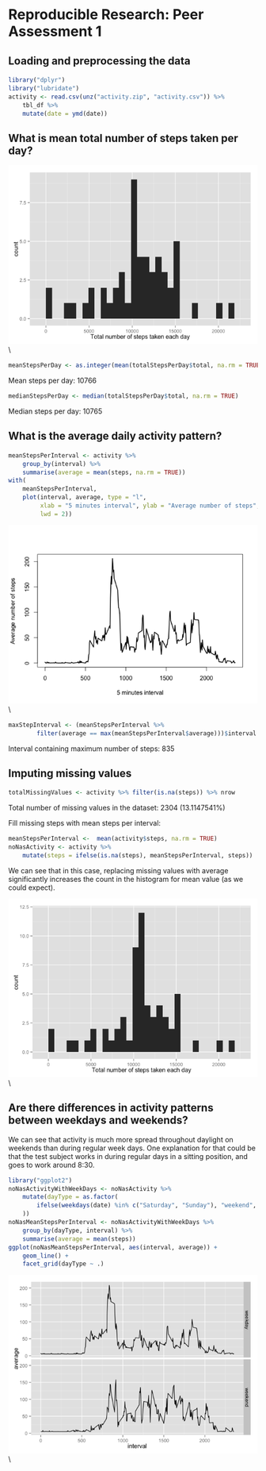 # Reproducible Research: Peer Assessment 1


## Loading and preprocessing the data

```r
library("dplyr")
library("lubridate")
activity <- read.csv(unz("activity.zip", "activity.csv")) %>% 
    tbl_df %>% 
    mutate(date = ymd(date))
```


## What is mean total number of steps taken per day?
![](PA1_template_files/figure-html/unnamed-chunk-2-1.png)\


```r
meanStepsPerDay <- as.integer(mean(totalStepsPerDay$total, na.rm = TRUE))
```

Mean steps per day: 10766


```r
medianStepsPerDay <- median(totalStepsPerDay$total, na.rm = TRUE)
```
Median steps per day: 10765


## What is the average daily activity pattern?

```r
meanStepsPerInterval <- activity %>% 
    group_by(interval) %>% 
    summarise(average = mean(steps, na.rm = TRUE)) 
with(
    meanStepsPerInterval, 
    plot(interval, average, type = "l", 
         xlab = "5 minutes interval", ylab = "Average number of steps", 
         lwd = 2))
```

![](PA1_template_files/figure-html/unnamed-chunk-5-1.png)\


```r
maxStepInterval <- (meanStepsPerInterval %>% 
        filter(average == max(meanStepsPerInterval$average)))$interval
```

Interval containing maximum number of steps: 835


## Imputing missing values

```r
totalMissingValues <- activity %>% filter(is.na(steps)) %>% nrow
```

Total number of missing values in the dataset: 2304 
(13.1147541%)



Fill missing steps with mean steps per interval:

```r
meanStepsPerInterval <-  mean(activity$steps, na.rm = TRUE)
noNasActivity <- activity %>% 
    mutate(steps = ifelse(is.na(steps), meanStepsPerInterval, steps))
```


We can see that in this case, replacing missing values with average significantly
increases the count in the histogram for mean value (as we could expect).

![](PA1_template_files/figure-html/unnamed-chunk-9-1.png)\



## Are there differences in activity patterns between weekdays and weekends?

We can see that activity is much more spread throughout daylight on weekends than during 
regular week days. One explanation for that could be that the test subject 
works in during regular days in a sitting position, and goes to work around 8:30.


```r
library("ggplot2")
noNasActivityWithWeekDays <- noNasActivity %>% 
    mutate(dayType = as.factor(
        ifelse(weekdays(date) %in% c("Saturday", "Sunday"), "weekend", "weekday")
    ))
noNasMeanStepsPerInterval <- noNasActivityWithWeekDays %>% 
    group_by(dayType, interval) %>% 
    summarise(average = mean(steps)) 
ggplot(noNasMeanStepsPerInterval, aes(interval, average)) + 
    geom_line() +
    facet_grid(dayType ~ .)
```

![](PA1_template_files/figure-html/unnamed-chunk-10-1.png)\

